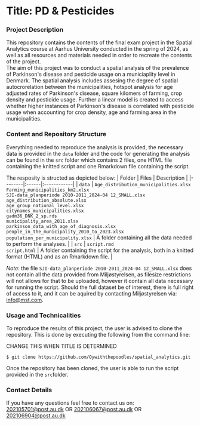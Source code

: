 # Title: PD & Pesticides

### Project Description <br>
This repository contains the contents of the final exam project in the Spatial Analytics course at Aarhus University conducted in the spring of 2024, as well as all resources and materials needed in order to recreate the contents of the project. <br>
The aim of this project was to conduct a spatial analysis of the prevalence of Parkinson's disease and pesticide usage on a municiaplity level in Denmark. The spatial analysis includes assesing the degree of spatial autocrorelation between the municipalities, hotspot analysis for age adjusted rates of Parkinson's disease, square kilomers of farming, crop density and pesticide usage. Further a linear model is created to access whether higher instances of Parkinson's disease is correlated with pesticide usage when accounting for crop density, age and farming area in the municipalities.


### Content and Repository Structure <br>
Everything needed to reproduce the analysis is provided, the necessary data is provided in the ```data``` folder and the code for generating the analysis can be found in the ```src```  folder which contains 2 files, one HTML file containing the knitted script and one Rmarkdown file containing the script. <br>

The resposity is structed as depicted below:
| Folder | Files | Description |
|--------|:------|:------------|
| ```data``` | ```Age_distribution_municipalities.xlsx```<br>```Farming_municipalities_km2.xlsx```<br>```SJI-data_planperiode 2010-2011_2024-04 12_SMALL.xlsx```<br>```age_distribution_absolute.xlsx```<br>```age_group_national_level.xlsx```<br>```citynames_municipalities.xlsx```<br>```gadm36_DNK_2_sp.rds```<br>```municipality_area_2011.xlsx```<br>```parkinson_data_with_age_of_diagnosis.xlsx```<br>```people_in_the_municipality_2010_to_2023.xlsx```<br>```population_per_municipality.xlsx``` | A folder containing all the data needed to perform the analyses. |
| ```src``` | ```script.rmd```<br>```script.html``` | A folder containing  the script for the analysis, both in a knitted format (HTML) and as an Rmarkdown file. |

*Note*: the file ```SJI-data_planperiode 2010-2011_2024-04 12_SMALL.xlsx``` does not contain all the data provided from Miljøstyrelsen, as filesize restrictions will not allows for that to be uploaded, however it contain all data necessary for running the script. Should the full dataset be of interest, there is full right of access to it, and it can be aquired by contacting Miljøstyrelsen via: info@mst.com.

### Usage and Technicalities <br>
To reproduce the results of this project, the user is advised to clone the repository. This is done by executing the following from the command line: 

CHANGE THIS WHEN TITLE IS DETERMINED
```
$ git clone https://github.com/Oywiththepoodles/spatial_analytics.git
```

Once the repository has been cloned, the user is able to run the script provided in the ```src```folder. 

### Contact Details <br>
If you have any questions feel free to contact us on: <br> 
[202105701@post.au.dk](202105701@post.au.dk) OR [202106067@post.au.dk](202106067@post.au.dk) OR [202106904@post.au.dk](202106904@post.au.dk)
